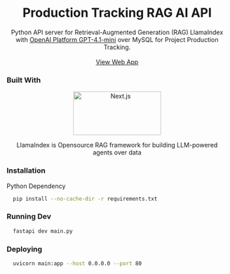 <div align="center">
  <h1 align="center">Production Tracking RAG AI API</h1>
  <p align="center">
    Python API server for Retrieval-Augmented Generation (RAG) LlamaIndex with <a href="https://platform.openai.com/docs/models/gpt-4.1-mini">OpenAI Platform GPT-4.1-mini</a> over MySQL for Project Production Tracking.
    <br />
    <br />
    <a href="https://github.com/othneildrew/Best-README-Template">View Web App</a>
  </p>
</div>

### Built With

<div align="center">
    <a href="https://docs.llamaindex.ai">
        <img src="https://www.llamaindex.ai/llamaindex.svg" alt="Next.js" width="200" height="100" />
    </a>
    <p align="center">
    LlamaIndex is Opensource RAG framework for building LLM-powered agents over data</p>
</div>

### Installation

Python Dependency
 ```sh
   pip install --no-cache-dir -r requirements.txt
   ```

### Running Dev

 ```sh
   fastapi dev main.py
   ```

### Deploying 

 ```sh
   uvicorn main:app --host 0.0.0.0 --port 80
   ```